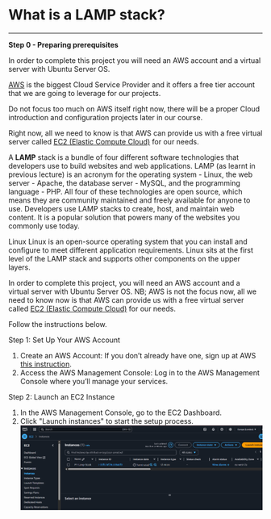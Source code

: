 # What is a LAMP stack?
---
**Step 0 - Preparing prerequisites**

In order to complete this project you will need an AWS account and a virtual server with Ubuntu Server OS.

[AWS](https://aws.amazon.com/) is the biggest Cloud Service Provider and it offers a free tier account that we are going to leverage for our projects.

Do not focus too much on AWS itself right now, there will be a proper Cloud introduction and configuration projects later in our course.

Right now, all we need to know is that AWS can provide us with a free virtual server called [EC2 (Elastic Compute Cloud)](https://aws.amazon.com/ec2/features/) for our needs.

A **LAMP** stack is a bundle of four different software technologies that developers use to build websites and web applications. LAMP (as learnt in previous lecture) is an acronym for the operating system - Linux, the web server - Apache, the database server - MySQL, and the programming language - PHP. All four of these technologies are open source, which means they are community maintained and freely available for anyone to use. Developers use LAMP stacks to create, host, and maintain web content. It is a popular solution that powers many of the websites you commonly use today.

Linux Linux is an open-source operating system that you can install and configure to meet different application requirements. Linux sits at the first level of the LAMP stack and supports other components on the upper layers.

In order to complete this project, you will need an AWS account and a virtual server with Ubuntu Server OS. NB; AWS is not the focus now, all we need to know now is that AWS can provide us with a free virtual server called [EC2 (Elastic Compute Cloud)](https://aws.amazon.com/ec2/features/) for our needs.

Follow the instructions below.

Step 1: Set Up Your AWS Account

1. Create an AWS Account: If you don’t already have one, sign up at AWS [this instruction](https://repost.aws/knowledge-center/create-and-activate-aws-account).
2. Access the AWS Management Console: Log in to the AWS Management Console where you’ll manage your services.

Step 2: Launch an EC2 Instance

1. In the AWS Management Console, go to the EC2 Dashboard.
2. Click "Launch instances" to start the setup process.
![Snapshot of step 1](./Images/image1.PNG)


